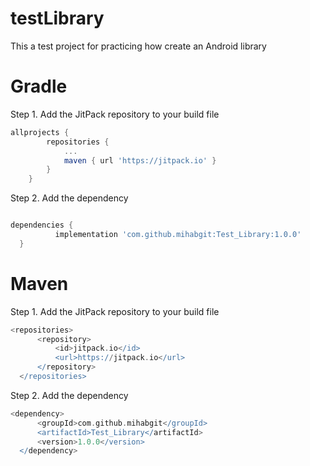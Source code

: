 # testLibrary
This a test project for practicing how create an Android library


# Gradle
Step 1. Add the JitPack repository to your build file

```Groovy
allprojects {
		repositories {
			...
			maven { url 'https://jitpack.io' }
		}
	}
  ```
  
  Step 2. Add the dependency
  
  ```Groovy
  
  dependencies {
	        implementation 'com.github.mihabgit:Test_Library:1.0.0'
	}
  
  ```
  
  # Maven
  Step 1. Add the JitPack repository to your build file
  
  ```Groovy
  <repositories>
		<repository>
		    <id>jitpack.io</id>
		    <url>https://jitpack.io</url>
		</repository>
	</repositories>
  ```
  
  Step 2. Add the dependency
  
  ```Groovy
  <dependency>
	    <groupId>com.github.mihabgit</groupId>
	    <artifactId>Test_Library</artifactId>
	    <version>1.0.0</version>
	</dependency>
  ```
